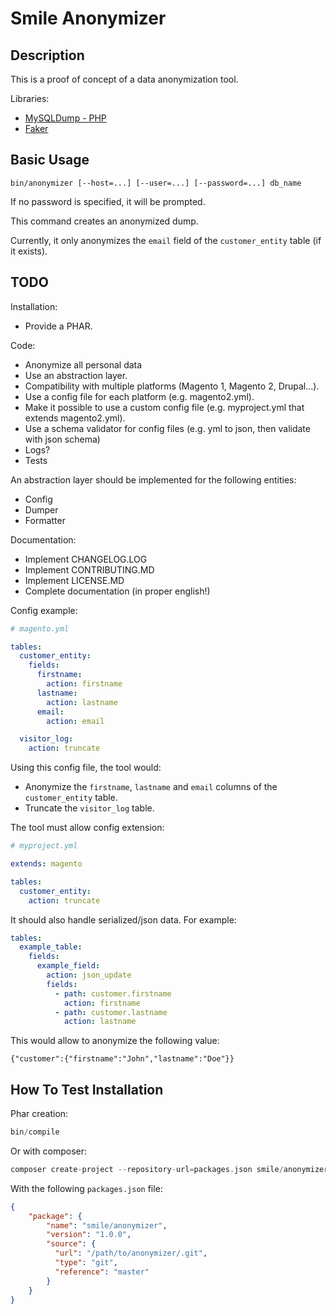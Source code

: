 # Smile Anonymizer

## Description

This is a proof of concept of a data anonymization tool.

Libraries:

- [MySQLDump - PHP](https://github.com/ifsnop/mysqldump-php)
- [Faker](https://github.com/fzaninotto/faker)

## Basic Usage

```
bin/anonymizer [--host=...] [--user=...] [--password=...] db_name
```

If no password is specified, it will be prompted.

This command creates an anonymized dump.

Currently, it only anonymizes the `email` field of the `customer_entity` table (if it exists).

## TODO

Installation:

- Provide a PHAR.

Code:

- Anonymize all personal data
- Use an abstraction layer.
- Compatibility with multiple platforms (Magento 1, Magento 2, Drupal...).
- Use a config file for each platform (e.g. magento2.yml).
- Make it possible to use a custom config file (e.g. myproject.yml that extends magento2.yml).
- Use a schema validator for config files (e.g. yml to json, then validate with json schema)
- Logs?
- Tests

An abstraction layer should be implemented for the following entities:

- Config
- Dumper
- Formatter

Documentation:

- Implement CHANGELOG.LOG
- Implement CONTRIBUTING.MD
- Implement LICENSE.MD
- Complete documentation (in proper english!)

Config example:

```yml
# magento.yml

tables:
  customer_entity:
    fields:
      firstname:
        action: firstname
      lastname:
        action: lastname
      email:
        action: email

  visitor_log:
    action: truncate
```

Using this config file, the tool would:

- Anonymize the `firstname`, `lastname` and `email` columns of the `customer_entity` table.
- Truncate the `visitor_log` table.

The tool must allow config extension:

```yml
# myproject.yml

extends: magento

tables:
  customer_entity:
    action: truncate
```

It should also handle serialized/json data.
For example:

```yml
tables:
  example_table:
    fields:
      example_field:
        action: json_update
        fields:
          - path: customer.firstname
            action: firstname
          - path: customer.lastname
            action: lastname
```

This would allow to anonymize the following value:

`{"customer":{"firstname":"John","lastname":"Doe"}}`

## How To Test Installation

Phar creation:

```php
bin/compile
```

Or with composer:

```php
composer create-project --repository-url=packages.json smile/anonymizer
```

With the following `packages.json` file:

```json
{
    "package": {
        "name": "smile/anonymizer",
        "version": "1.0.0",
        "source": {
          "url": "/path/to/anonymizer/.git",
          "type": "git",
          "reference": "master"
        }
    }
}
```
